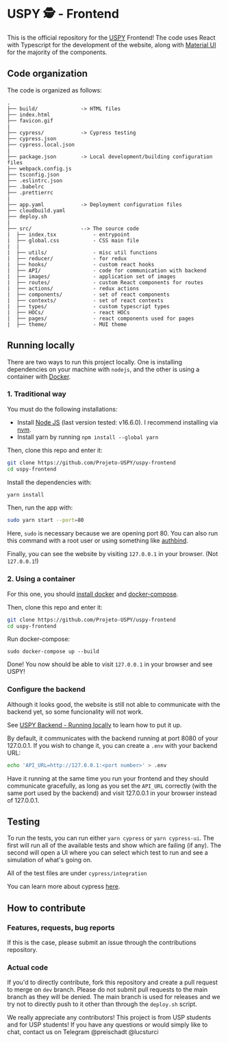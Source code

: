 # USPY 🕵️ - Frontend

This is the official repository for the [USPY](https://uspy.me) Frontend! The code uses React with Typescript for the development of the website, along with [Material UI](https://mui.com/) for the majority of the components.

## Code organization

The code is organized as follows:

```
.
├── build/              -> HTML files
├── index.html
├── favicon.gif
|
├── cypress/            -> Cypress testing
├── cypress.json
├── cypress.local.json
|
├── package.json        -> Local development/building configuration files
├── webpack.config.js
├── tsconfig.json
├── .eslintrc.json
├── .babelrc
├── .prettierrc
|
├── app.yaml            -> Deployment configuration files
├── cloudbuild.yaml
├── deploy.sh
|
├── src/                --> The source code
|  ├── index.tsx            - entrypoint
|  ├── global.css           - CSS main file
|  |
|  ├── utils/               - misc util functions
|  ├── reducer/             - for redux
|  ├── hooks/               - custom react hooks
|  ├── API/                 - code for communication with backend
|  ├── images/              - application set of images
|  ├── routes/              - custom React components for routes
|  ├── actions/             - redux actions
|  ├── components/          - set of react components
|  ├── contexts/            - set of react contexts
|  ├── types/               - custom typescript types
|  ├── HOCs/                - react HOCs
|  ├── pages/               - react components used for pages
|  ├── theme/               - MUI theme

```

## Running locally

There are two ways to run this project locally. One is installing dependencies on your machine with `nodejs`, and the other is using a container with [Docker](https://www.docker.com/).

### 1. Traditional way

You must do the following installations:

-   Install [Node JS](https://nodejs.org/en/download/) (last version tested: v16.6.0). I recommend installing via [nvm](https://github.com/nvm-sh/nvm#installing-and-updating).
-   Install yarn by running `npm install --global yarn`

Then, clone this repo and enter it:

```sh
git clone https://github.com/Projeto-USPY/uspy-frontend
cd uspy-frontend
```

Install the dependencies with:

```sh
yarn install
```

Then, run the app with:

```sh
sudo yarn start --port=80
```

Here, `sudo` is necessary because we are opening port 80. You can also run this command with a root user or using something like [authbind](https://superuser.com/questions/710253/allow-non-root-process-to-bind-to-port-80-and-443#:~:text=Option%202%3A%20Use%20authbind%20to%20grant%20one%2Dtime%20access%2C%20with%20finer%20user/group/port%20control).

Finally, you can see the website by visiting `127.0.0.1` in your browser. (Not `127.0.0.1`!)

### 2. Using a container

For this one, you should [install docker](https://docs.docker.com/engine/install/) and [docker-compose](https://docs.docker.com/compose/install/).

Then, clone this repo and enter it:

```sh
git clone https://github.com/Projeto-USPY/uspy-frontend
cd uspy-frontend
```

Run docker-compose:

```
sudo docker-compose up --build
```

Done! You now should be able to visit `127.0.0.1` in your browser and see USPY!

### Configure the backend

Although it looks good, the website is still not able to communicate with the backend yet, so some funcionality will not work.

See [USPY Backend - Running locally](https://github.com/Projeto-USPY/uspy-backend/tree/local_development#running-locally) to learn how to put it up.

By default, it communicates with the backend running at port 8080 of your 127.0.0.1. If you wish to change it, you can create a `.env` with your backend URL:

```sh
echo 'API_URL=http://127.0.0.1:<port number>' > .env
```

Have it running at the same time you run your frontend and they should communicate gracefully, as long as you set the `API_URL` correctly (with the same port used by the backend) and visit 127.0.0.1 in your browser instead of 127.0.0.1.

## Testing

To run the tests, you can run either `yarn cypress` or `yarn cypress-ui`. The first will run all of the available tests and show which are failing (if any). The second will open a UI where you can select which test to run and see a simulation of what's going on.

All of the test files are under `cypress/integration`

You can learn more about cypress [here](https://www.cypress.io/).

## How to contribute

### Features, requests, bug reports

If this is the case, please submit an issue through the contributions repository.

### Actual code

If you'd to directly contribute, fork this repository and create a pull request to merge on `dev` branch. Please do not submit pull requests to the main branch as they will be denied. The main branch is used for releases and we try not to directly push to it other than through the `deploy.sh` script.

We really appreciate any contributors! This project is from USP students and for USP students! If you have any questions or would simply like to chat, contact us on Telegram @preischadt @lucsturci
